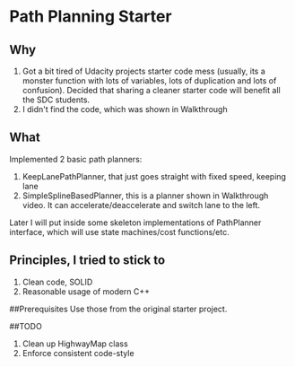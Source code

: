 # Path Planning Starter
## Why
1. Got a bit tired of Udacity projects starter code mess (usually, its a monster function with lots of variables, lots of duplication and lots of confusion). Decided that sharing a cleaner starter code will benefit all the SDC students.
2. I didn't find the code, which was shown in Walkthrough

## What
Implemented 2 basic path planners:
1. KeepLanePathPlanner, that just goes straight with fixed speed, keeping lane
2. SimpleSplineBasedPlanner, this is a planner shown in Walkthrough video. It can accelerate/deaccelerate and switch lane to the left.

Later I will put inside some skeleton implementations of PathPlanner interface, which will use state machines/cost functions/etc.

## Principles, I tried to stick to
1. Clean code, SOLID
2. Reasonable usage of modern C++ 

##Prerequisites
Use those from the original starter project.

##TODO
1. Clean up HighwayMap class
2. Enforce consistent code-style

